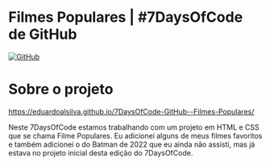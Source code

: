 # Filmes Populares | #7DaysOfCode de GitHub

[![GitHub](https://img.shields.io/github/license/eduardoalsilva/7DaysOfCode-GitHub--Filmes-Populares)](https://github.com/eduardoalsilva/7DaysOfCode-GitHub--Filmes-Populares/blob/main/LICENSE)

# Sobre o projeto

https://eduardoalsilva.github.io/7DaysOfCode-GitHub--Filmes-Populares/

Neste 7DaysOfCode estamos trabalhando com um projeto em HTML e CSS que se chama Filme Populares. Eu adicionei alguns de meus filmes favoritos e também adicionei o do Batman de 2022 que eu ainda não assisti, mas já estava no projeto inicial desta edição do 7DaysOfCode.
